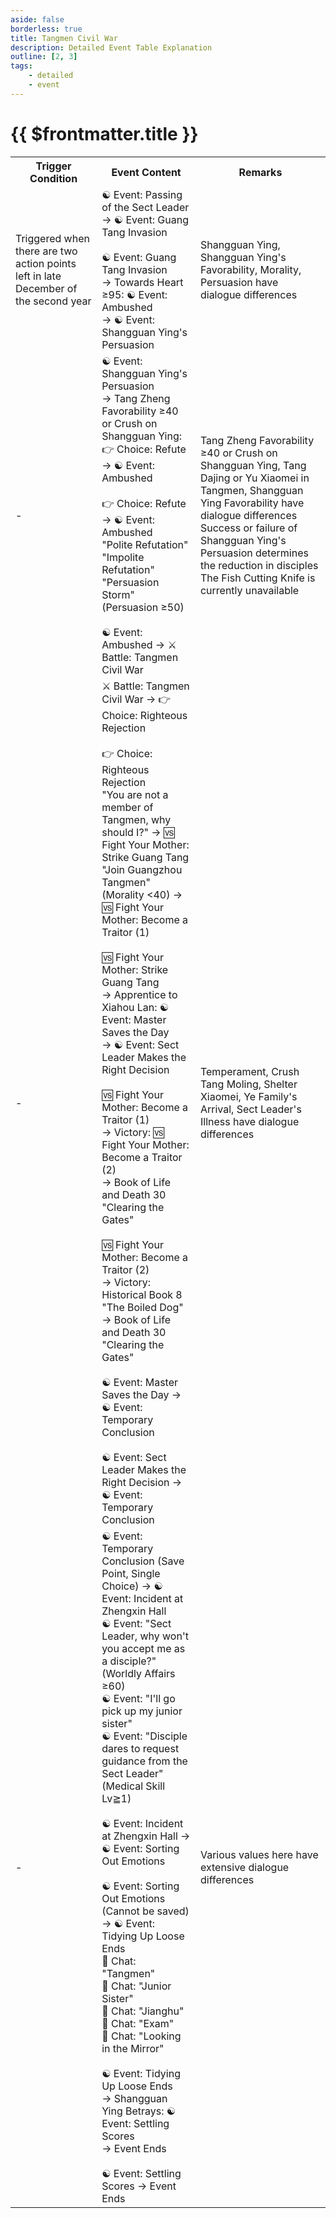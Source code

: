 ```yaml
---
aside: false
borderless: true
title: Tangmen Civil War
description: Detailed Event Table Explanation
outline: [2, 3]
tags:
    - detailed
    - event
---
```


# {{ $frontmatter.title }}

<Table class="timeline-table">
    <tr class="timeline-header">
        <th>Trigger Condition</th>
        <th>Event Content</th>
        <th>Remarks</th>
    </tr>
	<tr>
		<td>Triggered when there are two action points left in late December of the second year</td>
		<td>
			<span title="Unknown Stabbing Operation: Towards Heart-2">☯ Event: Passing of the Sect Leader → ☯ Event: Guang Tang Invasion </span> <br>
			<br>
			<span title="
Crush on Shangguan Ying, Morality <40: Tang Ascends-1
Tang Zheng Favorability ≥40 or Crush on Shangguan Ying and Morality <60: Cultivation-1, Persuasion+1, Tang Zheng+1, Tang Zhongling-1
Tang Zheng Favorability ≥40 or Crush on Shangguan Ying and Morality <60, Persuasion <40: Tang Zheng+1
Tang Zheng Favorability ≥40 or Crush on Shangguan Ying and Morality <60, Persuasion ≥40: Tang Zheng+2
			">☯ Event: Guang Tang Invasion </span> <br>
			→ Towards Heart ≥95: ☯ Event: Ambushed <br>
			→ ☯ Event: Shangguan Ying's Persuasion <br>
		</td>
		<td>Shangguan Ying, Shangguan Ying's Favorability, Morality, Persuasion have dialogue differences</td>
	</tr>
	<tr>
		<td>-</td>
		<td>
			<span title="Shangguan Ying Favorability <30: Shangguan Ying's Persuasion Succeeds">☯ Event: Shangguan Ying's Persuasion </span> <br>
			→ Tang Zheng Favorability ≥40 or Crush on Shangguan Ying: 👉 Choice: Refute <br>
			→ ☯ Event: Ambushed <br>
			<br>
			👉 Choice: Refute → ☯ Event: Ambushed <br>
			<span title="Persuasion+1, Tang Zhongling+1, Tang Zheng+1, Tang Ascends+1, Towards Heart+1, Heart Connection+15, Contribution+10">"Polite Refutation" </span> <br>
			<span title="
Cultivation-1, Persuasion+1, Tang Zheng+1, Tang Ascends-1
Persuasion ≥30: Tang Zheng+1, Tang Ascends-1
Morality ≤40: Cultivation-1, Persuasion+2, Tang Zheng+1, Tang Ascends-1
Morality ≤40, with [Fish Cutting Knife]: Morality-1, Cultivation-1
Morality ≤40, with [Fish Cutting Knife], Shangguan Ying Favorability ≥35: Shangguan Ying Betrays
			">"Impolite Refutation" </span> <br>
			<span title="Shangguan Ying Favorability ≥40: Shangguan Ying Betrays">"Persuasion Storm" (Persuasion ≥50) </span> <br>
			<br>
			<span title="
Temperament >40: Towards Heart-1
Temperament ≤40: Contribution+10
			">☯ Event: Ambushed → ⚔️ Battle: Tangmen Civil War </span> <br>
		</td>
		<td>
			Tang Zheng Favorability ≥40 or Crush on Shangguan Ying, Tang Dajing or Yu Xiaomei in Tangmen, Shangguan Ying Favorability have dialogue differences <br>
			Success or failure of Shangguan Ying's Persuasion determines the reduction in disciples <br>
			The Fish Cutting Knife is currently unavailable <br>
		</td>
	</tr>
	<tr>
		<td>-</td>
		<td>
			<span title="
Victory: Towards Heart+2, Reputation+2, Martial Arts+2
Defeat: Towards Heart-2, Reputation-3
			">⚔️ Battle: Tangmen Civil War → 👉 Choice: Righteous Rejection </span> <br>
			<br>
			👉 Choice: Righteous Rejection <br>
			"You are not a member of Tangmen, why should I?" → 🆚 Fight Your Mother: Strike Guang Tang <br>
			<span title="Morality-4, Worldly Affairs-80">"Join Guangzhou Tangmen" (Morality <40) → 🆚 Fight Your Mother: Become a Traitor (1) </span> <br>
			<br>
			🆚 Fight Your Mother: Strike Guang Tang <br>
			→ Apprentice to Xiahou Lan: ☯ Event: Master Saves the Day <br>
			→ ☯ Event: Sect Leader Makes the Right Decision <br>
			<br>
			🆚 Fight Your Mother: Become a Traitor (1) <br>
			→ Victory: 🆚 Fight Your Mother: Become a Traitor (2) <br>
			→ Book of Life and Death 30 "Clearing the Gates" <br>
			<br>
			🆚 Fight Your Mother: Become a Traitor (2) <br>
			→ Victory: Historical Book 8 "The Boiled Dog" <br>
			→ Book of Life and Death 30 "Clearing the Gates" <br>
			<br>
			<span title="Capture Tang Shouhong">☯ Event: Master Saves the Day → ☯ Event: Temporary Conclusion </span> <br>
			<br>
			<span title="Sect Leader's Illness+3">☯ Event: Sect Leader Makes the Right Decision → ☯ Event: Temporary Conclusion </span> <br>
		</td>
		<td>Temperament, Crush Tang Moling, Shelter Xiaomei, Ye Family's Arrival, Sect Leader's Illness have dialogue differences</td>
	</tr>
	<tr>
		<td>-</td>
		<td>
			☯ Event: Temporary Conclusion (Save Point, Single Choice) → ☯ Event: Incident at Zhengxin Hall <br>
			<span title="Temperament+1, Cultivation+1, Worldly Affairs-1">☯ Event: "Sect Leader, why won't you accept me as a disciple?" (Worldly Affairs ≥60) </span> <br>
			<span title="
Tang Zhongling+1, Tang Moling+1
Crush Tang Moling: Change of Heart-3
Non-Crush Tang Moling: Change of Heart+3
			">☯ Event: "I'll go pick up my junior sister" </span> <br>
			<span title="
Tang Zhongling+2
Temperament ≤40: Tang Zhongling Favorability+1
			">☯ Event: "Disciple dares to request guidance from the Sect Leader" (Medical Skill Lv≧1) </span> <br>
			<br>
			<span title="
Heart Connection-80, Towards Heart-10
Shangguan Ying's Persuasion Succeeds: Disciples-20
Shangguan Ying's Persuasion Fails or No Persuasion: Disciples-9
			">☯ Event: Incident at Zhengxin Hall → ☯ Event: Sorting Out Emotions </span> <br>
			<br>
			☯ Event: Sorting Out Emotions (Cannot be saved) → ☯ Event: Tidying Up Loose Ends <br>
			💬 Chat: "Tangmen" <br>
			💬 Chat: "Junior Sister" <br>
			💬 Chat: "Jianghu" <br>
			💬 Chat: "Exam" <br>
			💬 Chat: "Looking in the Mirror" <br>
			<br>
			<span title="Reputation-3">☯ Event: Tidying Up Loose Ends </span> <br>
			→ Shangguan Ying Betrays: ☯ Event: Settling Scores <br>
			→ Event Ends <br>
			<br>
			<span title="Shangguan Ying Favorability ≥50: Assets+500">☯ Event: Settling Scores → Event Ends </span> <br>
		</td>
		<td>Various values here have extensive dialogue differences</td>
	</tr>
</table>